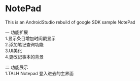 # NotePad
This is an AndroidStudio rebuild of google SDK sample NotePad


一 功能扩展<br>
   1.显示条目增加时间戳显示<br>
   2.添加笔记查询功能<br>
   3.UI美化<br>
   4.更改记事本的背景<br>
   
   
二 功能展示<br>
   1.TALH Notepad 登入进去的主界面<br>
   
